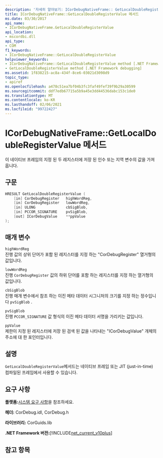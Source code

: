 ```yaml
---
description: '자세히 알아보기: ICorDebugNativeFrame:: GetLocalDoubleRegisterValue 메서드'
title: ICorDebugNativeFrame::GetLocalDoubleRegisterValue 메서드
ms.date: 03/30/2017
api_name:
- ICorDebugNativeFrame.GetLocalDoubleRegisterValue
api_location:
- mscordbi.dll
api_type:
- COM
f1_keywords:
- ICorDebugNativeFrame::GetLocalDoubleRegisterValue
helpviewer_keywords:
- ICorDebugNativeFrame::GetLocalDoubleRegisterValue method [.NET Framework debugging]
- GetLocalDoubleRegisterValue method [.NET Framework debugging]
ms.assetid: 1f838215-ac8a-434f-8ce6-03021d3098d9
topic_type:
- apiref
ms.openlocfilehash: a478c51ea7bf04b3fc3faf49fef39f9b29a30599
ms.sourcegitcommit: ddf7edb67715a5b9a45e3dd44536dabc153c1de0
ms.translationtype: MT
ms.contentlocale: ko-KR
ms.lasthandoff: 02/06/2021
ms.locfileid: "99722427"
---
```

# <a name="icordebugnativeframegetlocaldoubleregistervalue-method"></a>ICorDebugNativeFrame::GetLocalDoubleRegisterValue 메서드

이 네이티브 프레임의 지정 된 두 레지스터에 저장 된 인수 또는 지역 변수의 값을 가져옵니다.  
  
## <a name="syntax"></a>구문  
  
```cpp  
HRESULT GetLocalDoubleRegisterValue (  
    [in] CorDebugRegister   highWordReg,  
    [in] CorDebugRegister   lowWordReg,  
    [in] ULONG              cbSigBlob,  
    [in] PCCOR_SIGNATURE    pvSigBlob,  
    [out] ICorDebugValue    **ppValue  
);  
```  
  
## <a name="parameters"></a>매개 변수  

 `highWordReg`  
 진행 값의 상위 단어가 포함 된 레지스터를 지정 하는 "CorDebugRegister" 열거형의 값입니다.  
  
 `lowWordReg`  
 진행 `CorDebugRegister` 값의 하위 단어를 포함 하는 레지스터를 지정 하는 열거형의 값입니다.  
  
 `cbSigBlob`  
 진행 매개 변수에서 참조 하는 이진 메타 데이터 시그니처의 크기를 지정 하는 정수입니다 `pvSigBlob` .  
  
 `pvSigBlob`  
 진행 `PCCOR_SIGNATURE` 값 형식의 이진 메타 데이터 서명을 가리키는 값입니다.  
  
 `ppValue`  
 제한이 지정 된 레지스터에 저장 된 검색 된 값을 나타내는 "ICorDebugValue" 개체의 주소에 대 한 포인터입니다.  
  
## <a name="remarks"></a>설명  

 `GetLocalDoubleRegisterValue`메서드는 네이티브 프레임 또는 JIT (just-in-time) 컴파일된 프레임에서 사용할 수 있습니다.  
  
## <a name="requirements"></a>요구 사항  

 **플랫폼:**[시스템 요구 사항](../../get-started/system-requirements.md)을 참조하세요.  
  
 **헤더:** CorDebug.idl, CorDebug.h  
  
 **라이브러리:** CorGuids.lib  
  
 **.NET Framework 버전:**[!INCLUDE[net_current_v10plus](../../../../includes/net-current-v10plus-md.md)]  
  
## <a name="see-also"></a>참고 항목
